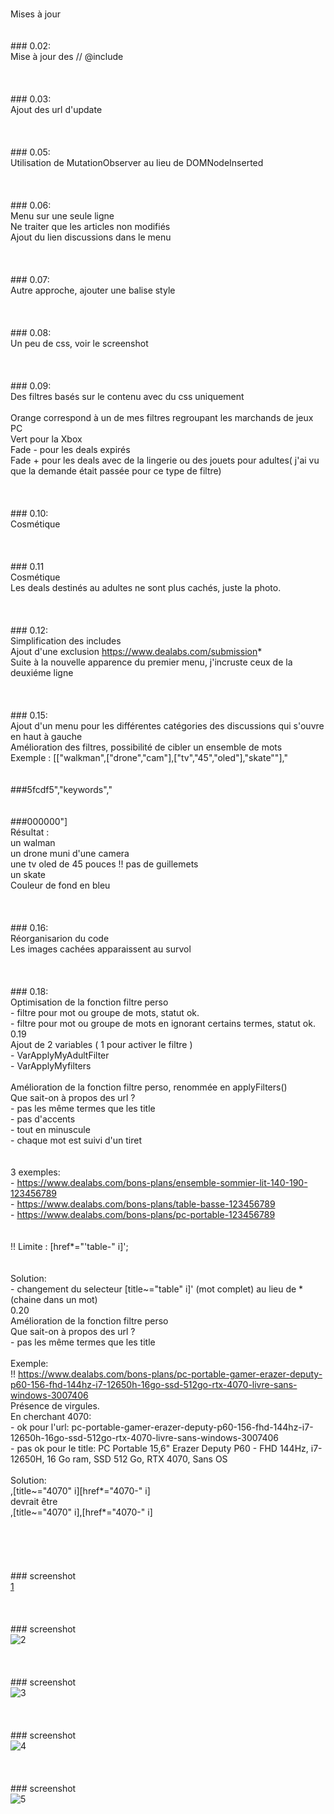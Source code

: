 <br/>Mises à jour
<br/><br/><br/>### 0.02:
<br/>Mise à jour des // @include
<br/>
<br/><br/><br/>### 0.03:
<br/>Ajout des url d'update
<br/>
<br/><br/><br/>### 0.05:
<br/>Utilisation de MutationObserver au lieu de DOMNodeInserted
<br/>
<br/><br/><br/>### 0.06:
<br/>Menu sur une seule ligne
<br/>Ne traiter que les articles non modifiés
<br/>Ajout du lien discussions dans le menu
<br/>
<br/><br/><br/>### 0.07:
<br/>Autre approche, ajouter une balise style
<br/>
<br/><br/><br/>### 0.08:
<br/>Un peu de css, voir le screenshot
<br/>
<br/><br/><br/>### 0.09:
<br/>Des filtres basés sur le contenu avec du css uniquement
<br/>
<br/>Orange correspond à un de mes filtres regroupant les marchands de jeux PC
<br/>Vert pour la Xbox
<br/>Fade - pour les deals expirés
<br/>Fade + pour les deals avec de la lingerie ou des jouets pour adultes( j'ai vu que la demande était passée pour ce type de filtre)
<br/>
<br/><br/><br/>### 0.10:
<br/>Cosmétique
<br/>
<br/><br/><br/>### 0.11
<br/>Cosmétique
<br/>Les deals destinés au adultes ne sont plus cachés, juste la photo.
<br/>
<br/><br/><br/>### 0.12:
<br/>Simplification des includes
<br/>Ajout d'une exclusion https://www.dealabs.com/submission*
<br/>Suite à la nouvelle apparence du premier menu, j'incruste ceux de la deuxiéme ligne
<br/>
<br/><br/><br/>### 0.15:
<br/>Ajout d'un menu pour les différentes catégories des discussions qui s'ouvre en haut à gauche
<br/>Amélioration des filtres, possibilité de cibler un ensemble de mots 
<br/>Exemple  : [["walkman",["drone","cam"],["tv","45","oled"],"skate""],"<br/><br/><br/>###5fcdf5","keywords","<br/><br/><br/>###000000"] 
<br/>Résultat : 
<br/>un walman 
<br/>un drone muni d'une camera
<br/>une tv oled de 45 pouces   !! pas de guillemets
<br/>un skate
<br/>Couleur de fond en bleu
<br/>
<br/><br/><br/>### 0.16:
<br/>Réorganisarion du code
<br/>Les images cachées apparaissent au survol
<br/>
<br/><br/><br/>### 0.18:
<br/>Optimisation de la fonction filtre perso
<br/>- filtre pour mot ou groupe de mots, statut ok.
<br/>- filtre pour mot ou groupe de mots en ignorant certains termes, statut ok.
<br/>
0.19
<br/>Ajout de 2 variables ( 1 pour activer le filtre )
<br/>- VarApplyMyAdultFilter 
<br/>- VarApplyMyfilters 
<br/>
<br/>Amélioration de la fonction filtre perso, renommée en applyFilters()
<br/> Que sait-on à propos des url ?
<br/> - pas les même termes que les title
<br/> - pas d'accents
<br/> - tout en minuscule
<br/> - chaque mot est suivi d'un tiret    
<br/> 
<br/> 3 exemples:
<br/> - https://www.dealabs.com/bons-plans/ensemble-sommier-lit-140-190-123456789
<br/> - https://www.dealabs.com/bons-plans/table-basse-123456789
<br/> - https://www.dealabs.com/bons-plans/pc-portable-123456789   
<br/>
<br/> !! Limite : [href*="'table-" i]';   
<br/>
<br/> Solution:
<br/> - changement du selecteur  [title~="table" i]' (mot complet) au lieu de * (chaine dans un mot) 
<br/>
0.20
<br/>Amélioration de la fonction filtre perso
<br/> Que sait-on à propos des url ?
<br/> - pas les même termes que les title
<br/> 
<br/> Exemple:
<br/> !! https://www.dealabs.com/bons-plans/pc-portable-gamer-erazer-deputy-p60-156-fhd-144hz-i7-12650h-16go-ssd-512go-rtx-4070-livre-sans-windows-3007406
<br/> Présence de virgules.
<br/> En cherchant 4070: 
<br/> - ok pour l'url: pc-portable-gamer-erazer-deputy-p60-156-fhd-144hz-i7-12650h-16go-ssd-512go-rtx-4070-livre-sans-windows-3007406
<br/> - pas ok pour le title: PC Portable 15,6" Erazer Deputy P60 - FHD 144Hz, i7-12650H, 16 Go ram, SSD 512 Go, RTX 4070, Sans OS 
<br/>
<br/> Solution:
<br/> ,[title~="4070" i][href*="4070-" i]
<br/> devrait être 
<br/> ,[title~="4070" i],[href*="4070-" i]
<br/>
<br/>
<br/>
<br/><br/><br/>### screenshot
<br/>[1](/ori.png)
<br/>
<br/><br/><br/>### screenshot
<br/>![2](modif.png)
<br/>
<br/><br/><br/>### screenshot
<br/>![3](modif_v12.png)
<br/>
<br/><br/><br/>### screenshot
<br/>![4](orange%20vert.png)
<br/>
<br/><br/><br/>### screenshot
<br/>![5](menu.png)
<br/>
